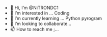- 👋 Hi, I’m @NiTRONDC1
- 👀 I’m interested in ... Coding
- 🌱 I’m currently learning ... Python pyrogram
- 💞️ I’m looking to collaborate...
- 📫 How to reach me ;\...

<!---
NiTRONDC1/NiTRONDC1 is a ✨ special ✨ repository because its `README.md` (this file) appears on your GitHub profile.
You can click the Preview link to take a look at your changes.
--->
